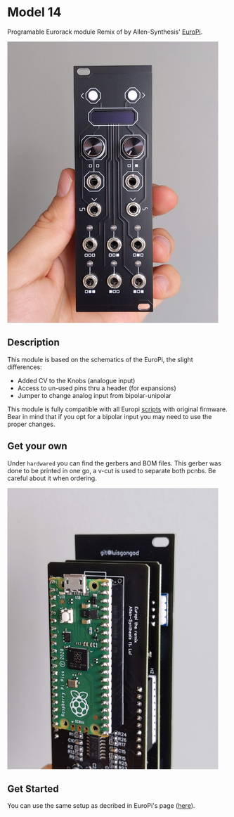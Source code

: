 # Model 14

Programable Eurorack module Remix of by Allen-Synthesis' [EuroPi](https://github.com/Allen-Synthesis/EuroPi).

<img src="./docs/front.jpg" width="480" >

## Description

This module is based on the schematics of the EuroPi, the slight differences:

- Added CV to the Knobs (analogue input)
- Access to un-used pins thru a header (for expansions)
- Jumper to change analog input from bipolar-unipolar

This module is fully compatible with all Europi [scripts](https://github.com/Allen-Synthesis/EuroPi/tree/main/software/contrib) with original firmware. Bear in mind that if you opt for a bipolar input you may need to use the proper changes.

## Get your own

Under `hardwared` you can find the gerbers and BOM files. This gerber was done to be printed in one go, a v-cut is used to separate both pcnbs. Be careful about it when ordering.

<img src="./docs/back.jpg" width="480" >

## Get Started

You can use the same setup as decribed in EuroPi's page ([here](https://github.com/Allen-Synthesis/EuroPi/blob/main/software/programming_instructions.md)). 
 
 
